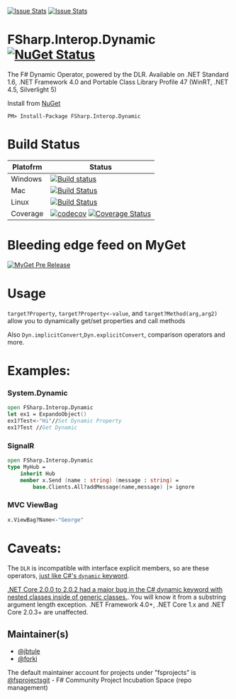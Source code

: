 [![Issue Stats](http://issuestats.com/github/fsprojects/FSharp.Dynamic/badge/issue)](http://issuestats.com/github/fsprojects/FSharp.Interop.Dynamic)
[![Issue Stats](http://issuestats.com/github/fsprojects/FSharp.Dynamic/badge/pr)](http://issuestats.com/github/fsprojects/FSharp.Interop.Dynamic)

# FSharp.Interop.Dynamic [![NuGet Status](http://img.shields.io/nuget/v/FSharp.Interop.Dynamic.svg?style=flat)](https://www.nuget.org/packages/FSharp.Interop.Dynamic/)


The F# Dynamic Operator, powered by the DLR. Available on .NET Standard 1.6, .NET Framework 4.0 and Portable Class Library Profile 47 (WinRT, .NET 4.5, Silverlight 5)

Install from [NuGet](https://nuget.org/packages/FSharp.Interop.Dynamic/)
```
PM> Install-Package FSharp.Interop.Dynamic
```

# Build Status

Platofrm | Status
-------- | ------
Windows | [![Build status](https://ci.appveyor.com/api/projects/status/tbw9put64a0p3j9o/branch/master?svg=true)](https://ci.appveyor.com/project/jbtule/fsharp-dynamic-832/branch/master)
Mac     | [![Build Status](https://travis-matrix-badges.herokuapp.com/repos/fsprojects/FSharp.Interop.Dynamic/branches/master/2)](https://travis-ci.org/fsprojects/FSharp.Interop.Dynamic)
Linux   | [![Build Status](https://travis-matrix-badges.herokuapp.com/repos/fsprojects/FSharp.Interop.Dynamic/branches/master/1)](https://travis-ci.org/fsprojects/FSharp.Interop.Dynamic)
Coverage| [![codecov](https://codecov.io/gh/fsprojects/FSharp.Interop.Dynamic/branch/master/graph/badge.svg)](https://codecov.io/gh/fsprojects/FSharp.Interop.Dynamic) [![Coverage Status](https://coveralls.io/repos/github/fsprojects/FSharp.Interop.Dynamic/badge.svg?branch=master)](https://coveralls.io/github/fsprojects/FSharp.Interop.Dynamic?branch=master)
 
 
# Bleeding edge feed on MyGet

[![MyGet Pre Release](https://img.shields.io/myget/dynamitey-ci/vpre/FSharp.Interop.Dynamic.svg)](https://www.myget.org/feed/dynamitey-ci/package/nuget/FSharp.Interop.Dynamic)

# Usage

`target?Property`, `target?Property<-value`, and `target?Method(arg,arg2)` allow you to dynamically get/set properties and call methods

Also `Dyn.implicitConvert`,`Dyn.explicitConvert`, comparison operators and more.


# Examples:

### System.Dynamic
```fsharp
open FSharp.Interop.Dynamic
let ex1 = ExpandoObject()
ex1?Test<-"Hi"//Set Dynamic Property
ex1?Test //Get Dynamic
```

### SignalR

```fsharp
open FSharp.Interop.Dynamic
type MyHub =
    inherit Hub
    member x.Send (name : string) (message : string) =
        base.Clients.All?addMessage(name,message) |> ignore
```
### MVC ViewBag

```fsharp
x.ViewBag?Name<-"George"
```

# Caveats:

The `DLR` is incompatible with interface explicit members, so are these operators, [just like C#'s `dynamic` keyword](http://stackoverflow.com/questions/22514892/iterate-through-a-dictionary-inserted-in-a-asp-net-mvc4-pages-viewdata-via-f-c).

[.NET Core 2.0.0 to 2.0.2 had a major bug in the C# dynamic keyword with nested classes inside of generic classes.](https://github.com/fsprojects/FSharp.Interop.Dynamic/issues/11). You will know it from a substring argument length exception. .NET Framework 4.0+, .NET Core 1.x and .NET Core 2.0.3+ are unaffected.

## Maintainer(s)

- [@jbtule](https://github.com/jbtule)
- [@forki](https://github.com/forki)

The default maintainer account for projects under "fsprojects" is [@fsprojectsgit](https://github.com/fsprojectsgit) - F# Community Project Incubation Space (repo management)
